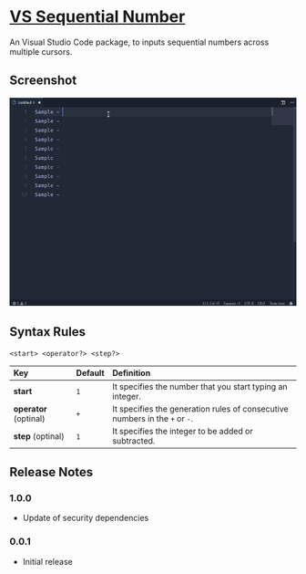 # [VS Sequential Number](https://marketplace.visualstudio.com/items?itemName=neptunedesign.vs-sequential-number)

An Visual Studio Code package, to inputs sequential numbers across multiple cursors.

## Screenshot

![Demo](https://raw.githubusercontent.com/NeptuneDesign/vs-sequential-number/master/images/screenshot.gif)

## Syntax Rules

```
<start> <operator?> <step?>
```

| Key                                   | Default | Definition                                                                  |
| :------------------------------------ | :------ | :-------------------------------------------------------------------------- |
| **start**                             | `1`     | It specifies the number that you start typing an integer.                   |
| **operator** (optinal)                | `+`     | It specifies the generation rules of consecutive numbers in the `+` or `-`. |
| **step** (optinal)                    | `1`     | It specifies the integer to be added or subtracted.                         |

## Release Notes

### 1.0.0

- Update of security dependencies

### 0.0.1

- Initial release